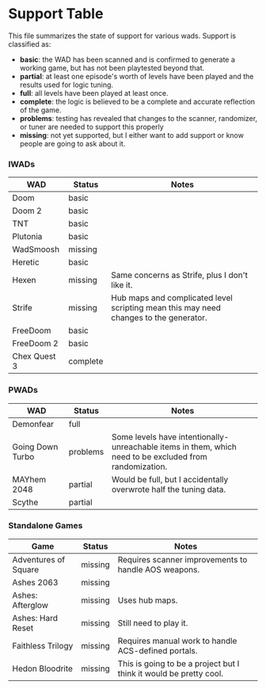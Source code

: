 # Support Table

This file summarizes the state of support for various wads. Support is classified as:

- **basic**: the WAD has been scanned and is confirmed to generate a working game,
  but has not been playtested beyond that.
- **partial**: at least one episode's worth of levels have been played and
  the results used for logic tuning.
- **full**: all levels have been played at least once.
- **complete**: the logic is believed to be a complete and accurate reflection of the game.
- **problems**: testing has revealed that changes to the scanner, randomizer, or tuner are needed to support this properly
- **missing**: not yet supported, but I either want to add support or know people are going to ask about it.

### IWADs

| WAD | Status | Notes |
| --- | ------ | ----- |
| Doom | basic | |
| Doom 2 | basic | |
| TNT | basic | |
| Plutonia | basic | |
| WadSmoosh | missing | |
| Heretic | basic | |
| Hexen | missing | Same concerns as Strife, plus I don't like it. |
| Strife | missing | Hub maps and complicated level scripting mean this may need changes to the generator. |
| FreeDoom | basic | |
| FreeDoom 2 | basic | |
| Chex Quest 3 | complete | |

### PWADs

| WAD | Status | Notes |
| --- | ------ | ----- |
| Demonfear | full | |
| Going Down Turbo | problems | Some levels have intentionally-unreachable items in them, which need to be excluded from randomization. |
| MAYhem 2048 | partial | Would be full, but I accidentally overwrote half the tuning data. |
| Scythe | partial | |

### Standalone Games

| Game | Status | Notes |
| ---- | ------ | ----- |
| Adventures of Square | missing | Requires scanner improvements to handle AOS weapons. |
| Ashes 2063 | missing | |
| Ashes: Afterglow | missing | Uses hub maps. |
| Ashes: Hard Reset | missing | Still need to play it. |
| Faithless Trilogy | missing | Requires manual work to handle ACS-defined portals. |
| Hedon Bloodrite | missing | This is going to be a project but I think it would be pretty cool. |
